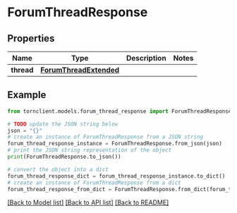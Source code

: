 # ForumThreadResponse


## Properties

Name | Type | Description | Notes
------------ | ------------- | ------------- | -------------
**thread** | [**ForumThreadExtended**](ForumThreadExtended.md) |  | 

## Example

```python
from tornclient.models.forum_thread_response import ForumThreadResponse

# TODO update the JSON string below
json = "{}"
# create an instance of ForumThreadResponse from a JSON string
forum_thread_response_instance = ForumThreadResponse.from_json(json)
# print the JSON string representation of the object
print(ForumThreadResponse.to_json())

# convert the object into a dict
forum_thread_response_dict = forum_thread_response_instance.to_dict()
# create an instance of ForumThreadResponse from a dict
forum_thread_response_from_dict = ForumThreadResponse.from_dict(forum_thread_response_dict)
```
[[Back to Model list]](../README.md#documentation-for-models) [[Back to API list]](../README.md#documentation-for-api-endpoints) [[Back to README]](../README.md)


